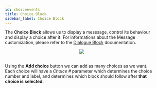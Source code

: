 ```yaml
---
id: choiceevents
title: Choice Block
sidebar_label: Choice Block
---
```


The **Choice Block** allows us to display a messsage, control its behaviour and display a choice after it. For informations about the Message customization, please refer to the [Dialogue Block](dialogueevents) documentation.

<center><img src="/img/blocks/choiceblock.png" /></center>
<br />

Using the **Add choice** button we can add as many choices as we want. Each choice will have a *Choice #* parameter which determines the choice number and label, and determines which block should follow after **that choice is selected**.